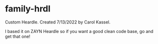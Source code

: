 # family-hrdl

Custom Heardle. Created 7/13/2022 by Carol Kassel.

I based it on ZAYN Heardle so if you want a good clean code base, go and get that one!